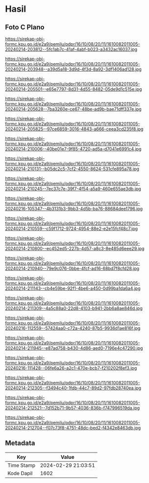 # Hasil

## Foto C Plano

https://sirekap-obj-formc.kpu.go.id/e2a9/pemilu/pdpr/16/10/08/20/11/1610082011005-20240214-203812--5fc1ab7c-41af-4abf-b023-a3432ac16037.jpg

https://sirekap-obj-formc.kpu.go.id/e2a9/pemilu/pdpr/16/10/08/20/11/1610082011005-20240214-203948--a39d5a18-3d9d-4f3d-8a92-3df1406ad128.jpg

https://sirekap-obj-formc.kpu.go.id/e2a9/pemilu/pdpr/16/10/08/20/11/1610082011005-20240214-205501--e65e7797-8d31-4d55-8482-05de9d1c515e.jpg

https://sirekap-obj-formc.kpu.go.id/e2a9/pemilu/pdpr/16/10/08/20/11/1610082011005-20240214-205628--7ba3260e-ce67-48be-ad9b-bae71dff337e.jpg

https://sirekap-obj-formc.kpu.go.id/e2a9/pemilu/pdpr/16/10/08/20/11/1610082011005-20240214-205825--97ce6859-3016-4843-a666-ceea3cd235f8.jpg

https://sirekap-obj-formc.kpu.go.id/e2a9/pemilu/pdpr/16/10/08/20/11/1610082011005-20240214-210006--40be01e7-9f85-4720-ad5a-d7041e6991c4.jpg

https://sirekap-obj-formc.kpu.go.id/e2a9/pemilu/pdpr/16/10/08/20/11/1610082011005-20240214-210131--b05dc2c5-7cf2-4550-8624-531cfe895a78.jpg

https://sirekap-obj-formc.kpu.go.id/e2a9/pemilu/pdpr/16/10/08/20/11/1610082011005-20240214-210245--7ec37c7e-39f7-4f54-a5a9-460e655ae3db.jpg

https://sirekap-obj-formc.kpu.go.id/e2a9/pemilu/pdpr/16/10/08/20/11/1610082011005-20240216-105347--4b3131b3-9bb3-4d5b-ba76-88684dee1796.jpg

https://sirekap-obj-formc.kpu.go.id/e2a9/pemilu/pdpr/16/10/08/20/11/1610082011005-20240214-210559--c59f1712-9724-4954-88e2-e2e15fcf48c7.jpg

https://sirekap-obj-formc.kpu.go.id/e2a9/pemilu/pdpr/16/10/08/20/11/1610082011005-20240214-210800--ec452ed5-227b-4d57-a8c3-8e485d6eee29.jpg

https://sirekap-obj-formc.kpu.go.id/e2a9/pemilu/pdpr/16/10/08/20/11/1610082011005-20240214-210940--79e9c076-0bbe-4fcf-ad16-68bd7f8cfd28.jpg

https://sirekap-obj-formc.kpu.go.id/e2a9/pemilu/pdpr/16/10/08/20/11/1610082011005-20240214-211143--cb4e59be-92f1-4be6-a450-0d99ba1da6a4.jpg

https://sirekap-obj-formc.kpu.go.id/e2a9/pemilu/pdpr/16/10/08/20/11/1610082011005-20240214-211309--4a5c88a0-22d8-4103-b941-2bb6a8ae846d.jpg

https://sirekap-obj-formc.kpu.go.id/e2a9/pemilu/pdpr/16/10/08/20/11/1610082011005-20240216-112559--57424aa0-c72a-4240-87b5-9936d1ae816f.jpg

https://sirekap-obj-formc.kpu.go.id/e2a9/pemilu/pdpr/16/10/08/20/11/1610082011005-20240214-211945--e87ad758-b430-4d86-aed0-7196e4c47290.jpg

https://sirekap-obj-formc.kpu.go.id/e2a9/pemilu/pdpr/16/10/08/20/11/1610082011005-20240216-111428--06fe6a26-a2c1-470e-bcb7-f210202f8ef3.jpg

https://sirekap-obj-formc.kpu.go.id/e2a9/pemilu/pdpr/16/10/08/20/11/1610082011005-20240214-212305--f3494c40-1fdb-44c7-89d2-97fdb28740ea.jpg

https://sirekap-obj-formc.kpu.go.id/e2a9/pemilu/pdpr/16/10/08/20/11/1610082011005-20240214-212521--7d152b71-9b57-4036-836b-f747996519da.jpg

https://sirekap-obj-formc.kpu.go.id/e2a9/pemilu/pdpr/16/10/08/20/11/1610082011005-20240214-212704--f07c73f8-4751-48dc-bed2-f4342e8463db.jpg


## Metadata

| Key        | Value               |
| ---------- | ------------------- |
| Time Stamp | 2024-02-29 21:03:51 |
| Kode Dapil | 1602                |



